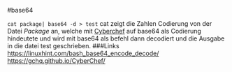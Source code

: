 #base64

`cat package| base64 -d > test` 
cat zeigt die Zahlen Codierung von der Datei _Package_ an, welche mit [Cyberchef](https://gchq.github.io/CyberChef/) auf base64 als Codierung hindeutete und wird mit base64 als befehl dann decodiert und die Ausgabe in die datei test geschrieben.
###Links
https://linuxhint.com/bash_base64_encode_decode/
https://gchq.github.io/CyberChef/

